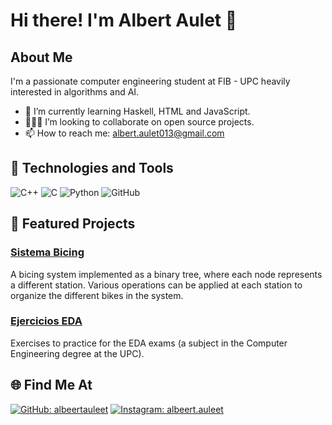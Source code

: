 # Hi there! I'm Albert Aulet 👋

## About Me

I'm a passionate computer engineering student at FIB - UPC heavily interested in algorithms and AI.

- 🌱 I’m currently learning Haskell, HTML and JavaScript.
- 👨🏼‍💻 I’m looking to collaborate on open source projects.
- 📫 How to reach me: albert.aulet013@gmail.com

## 🚀 Technologies and Tools

![C++](https://img.shields.io/badge/-C++-00599C?style=flat-square&logo=c%2B%2B)
![C](https://img.shields.io/badge/-C-A8B9CC?style=flat-square&logo=c)
![Python](https://img.shields.io/badge/-Python-black?style=flat-square&logo=python)
![GitHub](https://img.shields.io/badge/-GitHub-181717?style=flat-square&logo=github)

## 📌 Featured Projects

### [Sistema Bicing](https://github.com/albeertauleet/sistema-bicing)
A bicing system implemented as a binary tree, where each node represents a different station. Various operations can be applied at each station to organize the different bikes in the system.

### [Ejercicios EDA](https://github.com/albeertauleet/ejercicios-eda)
Exercises to practice for the EDA exams (a subject in the Computer Engineering degree at the UPC).

## 🌐 Find Me At

[![GitHub: albeertauleet](https://img.shields.io/github/followers/albeertauleet?style=social)](https://github.com/albeertauleet)
[![Instagram: albeert.auleet](https://img.shields.io/badge/-albeert.auleet-E4405F?style=flat-square&logo=instagram&logoColor=white&link=https://www.instagram.com/albeert.auleet/)](https://www.instagram.com/albeert.auleet/)

